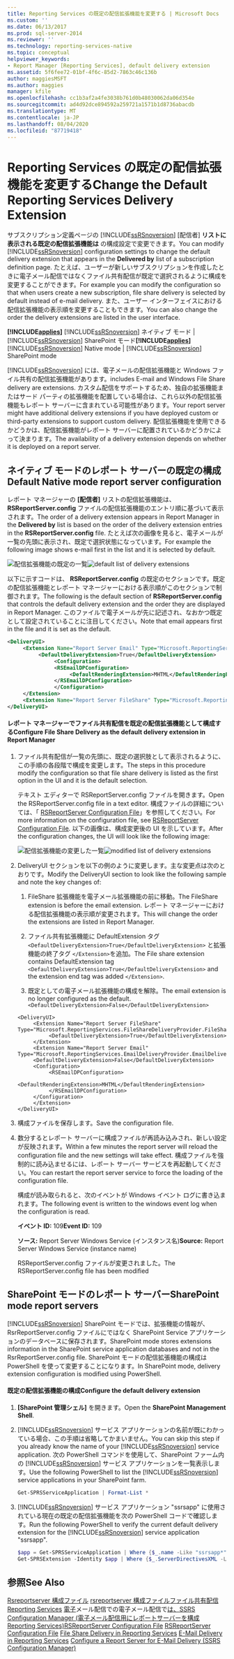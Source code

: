 ```yaml
---
title: Reporting Services の既定の配信拡張機能を変更する | Microsoft Docs
ms.custom: ''
ms.date: 06/13/2017
ms.prod: sql-server-2014
ms.reviewer: ''
ms.technology: reporting-services-native
ms.topic: conceptual
helpviewer_keywords:
- Report Manager [Reporting Services], default delivery extension
ms.assetid: 5f6fee72-01bf-4f6c-85d2-7863c46c136b
author: maggiesMSFT
ms.author: maggies
manager: kfile
ms.openlocfilehash: cc1b3af2a4fe3038b761d0b48030062da06d354e
ms.sourcegitcommit: ad4d92dce894592a259721a1571b1d8736abacdb
ms.translationtype: MT
ms.contentlocale: ja-JP
ms.lasthandoff: 08/04/2020
ms.locfileid: "87719418"
---
```

# <a name="change-the-default-reporting-services-delivery-extension"></a><span data-ttu-id="ed87e-102">Reporting Services の既定の配信拡張機能を変更する</span><span class="sxs-lookup"><span data-stu-id="ed87e-102">Change the Default Reporting Services Delivery Extension</span></span>
  <span data-ttu-id="ed87e-103">サブスクリプション定義ページの [!INCLUDE[ssRSnoversion](../../../includes/ssrsnoversion-md.md)] [配信者] **リストに表示される既定の配信拡張機能は** の構成設定で変更できます。</span><span class="sxs-lookup"><span data-stu-id="ed87e-103">You can modify [!INCLUDE[ssRSnoversion](../../../includes/ssrsnoversion-md.md)] configuration settings to change the default delivery extension that appears in the **Delivered by** list of a subscription definition page.</span></span> <span data-ttu-id="ed87e-104">たとえば、ユーザーが新しいサブスクリプションを作成したときに電子メール配信ではなくファイル共有配信が既定で選択されるように構成を変更することができます。</span><span class="sxs-lookup"><span data-stu-id="ed87e-104">For example you can modify the configuration so that when users create a new subscription, file share delivery is selected by default instead of e-mail delivery.</span></span> <span data-ttu-id="ed87e-105">また、ユーザー インターフェイスにおける配信拡張機能の表示順を変更することもできます。</span><span class="sxs-lookup"><span data-stu-id="ed87e-105">You can also change the order the delivery extensions are listed in the user interface.</span></span>

 <span data-ttu-id="ed87e-106">**[!INCLUDE[applies](../../includes/applies-md.md)]** [!INCLUDE[ssRSnoversion](../../../includes/ssrsnoversion-md.md)] ネイティブ モード | [!INCLUDE[ssRSnoversion](../../../includes/ssrsnoversion-md.md)] SharePoint モード</span><span class="sxs-lookup"><span data-stu-id="ed87e-106">**[!INCLUDE[applies](../../includes/applies-md.md)]**  [!INCLUDE[ssRSnoversion](../../../includes/ssrsnoversion-md.md)] Native mode | [!INCLUDE[ssRSnoversion](../../../includes/ssrsnoversion-md.md)] SharePoint mode</span></span>

 [!INCLUDE[ssRSnoversion](../../../includes/ssrsnoversion-md.md)] <span data-ttu-id="ed87e-107">には、電子メールの配信拡張機能と Windows ファイル共有の配信拡張機能があります。</span><span class="sxs-lookup"><span data-stu-id="ed87e-107">includes E-mail and Windows File Share delivery are extensions.</span></span> <span data-ttu-id="ed87e-108">カスタム配信をサポートするため、独自の拡張機能またはサード パーティの拡張機能を配置している場合は、これら以外の配信拡張機能もレポート サーバーに含まれている可能性があります。</span><span class="sxs-lookup"><span data-stu-id="ed87e-108">Your report server might have additional delivery extensions if you have deployed custom or third-party extensions to support custom delivery.</span></span> <span data-ttu-id="ed87e-109">配信拡張機能を使用できるかどうかは、配信拡張機能がレポート サーバーに配置されているかどうかによって決まります。</span><span class="sxs-lookup"><span data-stu-id="ed87e-109">The availability of a delivery extension depends on whether it is deployed on a report server.</span></span>

## <a name="default-native-mode-report-server-configuration"></a><span data-ttu-id="ed87e-110">ネイティブ モードのレポート サーバーの既定の構成</span><span class="sxs-lookup"><span data-stu-id="ed87e-110">Default Native mode report server configuration</span></span>
 <span data-ttu-id="ed87e-111">レポート マネージャーの **[配信者]** リストの配信拡張機能は、 **RSReportServer.config** ファイルの配信拡張機能のエントリ順に基づいて表示されます。</span><span class="sxs-lookup"><span data-stu-id="ed87e-111">The order of a delivery extension appears in Report Manager in the **Delivered by** list is based on the order of the delivery extension entries in the **RSReportServer.config** file.</span></span> <span data-ttu-id="ed87e-112">たとえば次の画像を見ると、電子メールが一覧の先頭に表示され、既定で選択状態になっています。</span><span class="sxs-lookup"><span data-stu-id="ed87e-112">For example the following image shows e-mail first in the list and it is selected by default.</span></span>

 <span data-ttu-id="ed87e-113">![配信拡張機能の既定の一覧](../media/ssrs-default-delivery.png "配信拡張機能の既定の一覧")</span><span class="sxs-lookup"><span data-stu-id="ed87e-113">![default list of delivery extensions](../media/ssrs-default-delivery.png "default list of delivery extensions")</span></span>

 <span data-ttu-id="ed87e-114">以下に示すコードは、 **RSReportServer.config** の既定のセクションです。既定の配信拡張機能とレポート マネージャーにおける表示順がこのセクションで制御されます。</span><span class="sxs-lookup"><span data-stu-id="ed87e-114">The following is the default section of **RSReportServer.config** that controls the default delivery extension and the order they are displayed in Report Manager.</span></span> <span data-ttu-id="ed87e-115">このファイルで電子メールが先に記述され、なおかつ既定として設定されていることに注目してください。</span><span class="sxs-lookup"><span data-stu-id="ed87e-115">Note that email appears first in the file and it is set as the default.</span></span>

```xml
<DeliveryUI>
     <Extension Name="Report Server Email" Type="Microsoft.ReportingServices.EmailDeliveryProvider.EmailDeliveryProviderControl,ReportingServicesEmailDeliveryProvider">
          <DefaultDeliveryExtension>True</DefaultDeliveryExtension>
               <Configuration>
               <RSEmailDPConfiguration>
                    <DefaultRenderingExtension>MHTML</DefaultRenderingExtension>
               </RSEmailDPConfiguration>
               </Configuration>
     </Extension>
     <Extension Name="Report Server FileShare" Type="Microsoft.ReportingServices.FileShareDeliveryProvider.FileShareUIControl,ReportingServicesFileShareDeliveryProvider"/>
</DeliveryUI>
```

#### <a name="configure-file-share-delivery-as-the-default-delivery-extension-in-report-manager"></a><span data-ttu-id="ed87e-116">レポート マネージャーでファイル共有配信を既定の配信拡張機能として構成する</span><span class="sxs-lookup"><span data-stu-id="ed87e-116">Configure File Share Delivery as the default delivery extension in Report Manager</span></span>

1.  <span data-ttu-id="ed87e-117">ファイル共有配信が一覧の先頭に、既定の選択肢として表示されるように、この手順の各段階で構成を変更します。</span><span class="sxs-lookup"><span data-stu-id="ed87e-117">The steps in this procedure modify the configuration so that file share delivery is listed as the first option in the UI and it is the default selection.</span></span>

     <span data-ttu-id="ed87e-118">テキスト エディターで RSReportServer.config ファイルを開きます。</span><span class="sxs-lookup"><span data-stu-id="ed87e-118">Open the RSReportServer.config file in a text editor.</span></span> <span data-ttu-id="ed87e-119">構成ファイルの詳細については、「 [RSReportServer Configuration File](../report-server/rsreportserver-config-configuration-file.md)」を参照してください。</span><span class="sxs-lookup"><span data-stu-id="ed87e-119">For more information on the configuration file, see [RSReportServer Configuration File](../report-server/rsreportserver-config-configuration-file.md).</span></span> <span data-ttu-id="ed87e-120">以下の画像は、構成変更後の UI を示しています。</span><span class="sxs-lookup"><span data-stu-id="ed87e-120">After the configuration changes, the UI will look like the following image:</span></span>

     <span data-ttu-id="ed87e-121">![配信拡張機能の変更した一覧](../media/ssrs-modified-delivery.png "配信拡張機能の変更した一覧")</span><span class="sxs-lookup"><span data-stu-id="ed87e-121">![modified list of delivery extensions](../media/ssrs-modified-delivery.png "modified list of delivery extensions")</span></span>

2.  <span data-ttu-id="ed87e-122">DeliveryUI セクションを以下の例のように変更します。主な変更点は次のとおりです。</span><span class="sxs-lookup"><span data-stu-id="ed87e-122">Modify the DeliveryUI section to look like the following sample and note the key changes of:</span></span>

    1.  <span data-ttu-id="ed87e-123">FileShare 拡張機能を電子メール拡張機能の前に移動。</span><span class="sxs-lookup"><span data-stu-id="ed87e-123">The FileShare extension is before the email extension.</span></span> <span data-ttu-id="ed87e-124">レポート マネージャーにおける配信拡張機能の表示順が変更されます。</span><span class="sxs-lookup"><span data-stu-id="ed87e-124">This will change the order the extensions are listed in Report Manager.</span></span>

    2.  <span data-ttu-id="ed87e-125">ファイル共有拡張機能に DefaultExtension タグ `<DefaultDeliveryExtension>True</DefaultDeliveryExtension>` と拡張機能の終了タグ `</Extension>`を追加。</span><span class="sxs-lookup"><span data-stu-id="ed87e-125">The File share extension contains DefaultExtension tag `<DefaultDeliveryExtension>True</DefaultDeliveryExtension>` and the extension end tag was added `</Extension>`.</span></span>

    3.  <span data-ttu-id="ed87e-126">既定としての電子メール拡張機能の構成を解除。</span><span class="sxs-lookup"><span data-stu-id="ed87e-126">The email extension is no longer configured as the default.</span></span> `<DefaultDeliveryExtension>False</DefaultDeliveryExtension>`

    ```
    <DeliveryUI>
         <Extension Name="Report Server FileShare" Type="Microsoft.ReportingServices.FileShareDeliveryProvider.FileShareUIControl,ReportingServicesFileShareDeliveryProvider">
              <DefaultDeliveryExtension>True</DefaultDeliveryExtension>
         </Extension>
         <Extension Name="Report Server Email" Type="Microsoft.ReportingServices.EmailDeliveryProvider.EmailDeliveryProviderControl,ReportingServicesEmailDeliveryProvider">
         <DefaultDeliveryExtension>False</DefaultDeliveryExtension>
         <Configuration>
              <RSEmailDPConfiguration>
                   <DefaultRenderingExtension>MHTML</DefaultRenderingExtension>
              </RSEmailDPConfiguration>
         </Configuration>
         </Extension>
    </DeliveryUI>
    ```

3.  <span data-ttu-id="ed87e-127">構成ファイルを保存します。</span><span class="sxs-lookup"><span data-stu-id="ed87e-127">Save the configuration file.</span></span>

4.  <span data-ttu-id="ed87e-128">数分するとレポート サーバーに構成ファイルが再読み込みされ、新しい設定が反映されます。</span><span class="sxs-lookup"><span data-stu-id="ed87e-128">Within a few minutes the report server will reload the configuration file and the new settings will take effect.</span></span> <span data-ttu-id="ed87e-129">構成ファイルを強制的に読み込ませるには、レポート サーバー サービスを再起動してください。</span><span class="sxs-lookup"><span data-stu-id="ed87e-129">You can restart the report server service to force the loading of the configuration file.</span></span>

     <span data-ttu-id="ed87e-130">構成が読み取られると、次のイベントが Windows イベント ログに書き込まれます。</span><span class="sxs-lookup"><span data-stu-id="ed87e-130">The following event is written to the windows event log when the configuration is read.</span></span>

     <span data-ttu-id="ed87e-131">**イベント ID:** 109</span><span class="sxs-lookup"><span data-stu-id="ed87e-131">**Event ID:** 109</span></span>

     <span data-ttu-id="ed87e-132">**ソース:** Report Server Windows Service (インスタンス名)</span><span class="sxs-lookup"><span data-stu-id="ed87e-132">**Source:** Report Server Windows Service (instance name)</span></span>

     <span data-ttu-id="ed87e-133">RSReportServer.config ファイルが変更されました。</span><span class="sxs-lookup"><span data-stu-id="ed87e-133">The RSReportServer.config file has been modified</span></span>

## <a name="sharepoint-mode-report-servers"></a><span data-ttu-id="ed87e-134">SharePoint モードのレポート サーバー</span><span class="sxs-lookup"><span data-stu-id="ed87e-134">SharePoint mode report servers</span></span>
 [!INCLUDE[ssRSnoversion](../../../includes/ssrsnoversion-md.md)] <span data-ttu-id="ed87e-135">SharePoint モードでは、拡張機能の情報が、RsrReportServer.config ファイルにではなく SharePoint Service アプリケーションのデータベースに保存されます。</span><span class="sxs-lookup"><span data-stu-id="ed87e-135">SharePoint mode stores extensions information in the SharePoint service application databases and not in the RsrReportServer.config file.</span></span> <span data-ttu-id="ed87e-136">SharePoint モードの配信拡張機能の構成は PowerShell を使って変更することになります。</span><span class="sxs-lookup"><span data-stu-id="ed87e-136">In SharePoint mode, delivery extension configuration is modified using PowerShell.</span></span>

#### <a name="configure-the-default-delivery-extension"></a><span data-ttu-id="ed87e-137">既定の配信拡張機能の構成</span><span class="sxs-lookup"><span data-stu-id="ed87e-137">Configure the default delivery extension</span></span>

1.  <span data-ttu-id="ed87e-138">**[SharePoint 管理シェル]** を開きます。</span><span class="sxs-lookup"><span data-stu-id="ed87e-138">Open the **SharePoint Management Shell**.</span></span>

2.  <span data-ttu-id="ed87e-139">[!INCLUDE[ssRSnoversion](../../../includes/ssrsnoversion-md.md)] サービス アプリケーションの名前が既にわかっている場合、この手順は省略してかまいません。</span><span class="sxs-lookup"><span data-stu-id="ed87e-139">You can skip this step if you already know the name of your [!INCLUDE[ssRSnoversion](../../../includes/ssrsnoversion-md.md)] service application.</span></span> <span data-ttu-id="ed87e-140">次の PowerShell コマンドを使用して、SharePoint ファーム内の [!INCLUDE[ssRSnoversion](../../../includes/ssrsnoversion-md.md)] サービス アプリケーションを一覧表示します。</span><span class="sxs-lookup"><span data-stu-id="ed87e-140">Use the following PowerShell to list the [!INCLUDE[ssRSnoversion](../../../includes/ssrsnoversion-md.md)] service applications in your SharePoint farm.</span></span>

    ```powershell
    Get-SPRSServiceApplication | Format-List *
    ```

3.  <span data-ttu-id="ed87e-141">[!INCLUDE[ssRSnoversion](../../../includes/ssrsnoversion-md.md)] サービス アプリケーション "ssrsapp" に使用されている現在の既定の配信拡張機能を次の PowerShell コードで確認します。</span><span class="sxs-lookup"><span data-stu-id="ed87e-141">Run the following PowerShell to verify the current default delivery extension for the [!INCLUDE[ssRSnoversion](../../../includes/ssrsnoversion-md.md)] service application "ssrsapp".</span></span>

    ```powershell
    $app = Get-SPRSServiceApplication | Where {$_.name -Like "ssrsapp*"};
    Get-SPRSExtension -Identity $app | Where {$_.ServerDirectivesXML -Like "<DefaultDelivery*"} | Format-List *
    ```

## <a name="see-also"></a><span data-ttu-id="ed87e-142">参照</span><span class="sxs-lookup"><span data-stu-id="ed87e-142">See Also</span></span>
 <span data-ttu-id="ed87e-143">[Rsreportserver 構成ファイル](../report-server/rsreportserver-config-configuration-file.md) [rsreportserver 構成ファイル](../report-server/rsreportserver-config-configuration-file.md)[ファイル共有配信 Reporting Services](file-share-delivery-in-reporting-services.md) [電子](e-mail-delivery-in-reporting-services.md)メール配信での電子メール配信で[は、SSRS Configuration Manager &#40;電子メール配信用にレポートサーバーを構成 Reporting Services&#41;](../../sql-server/install/configure-a-report-server-for-e-mail-delivery-ssrs-configuration-manager.md)</span><span class="sxs-lookup"><span data-stu-id="ed87e-143">[RSReportServer Configuration File](../report-server/rsreportserver-config-configuration-file.md) [RSReportServer Configuration File](../report-server/rsreportserver-config-configuration-file.md) [File Share Delivery in Reporting Services](file-share-delivery-in-reporting-services.md) [E-Mail Delivery in Reporting Services](e-mail-delivery-in-reporting-services.md) [Configure a Report Server for E-Mail Delivery &#40;SSRS Configuration Manager&#41;](../../sql-server/install/configure-a-report-server-for-e-mail-delivery-ssrs-configuration-manager.md)</span></span>
